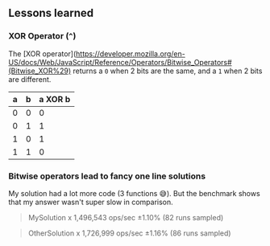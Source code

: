 ## Lessons learned

### XOR Operator (`^`)
The [XOR operator](https://developer.mozilla.org/en-US/docs/Web/JavaScript/Reference/Operators/Bitwise_Operators#(Bitwise_XOR%29) returns a `0` when 2 bits are the same, and a `1` when 2 bits are different.

| a | b | a XOR b|
| - | - | ------ |
| 0 | 0 | 0 |
| 0 | 1 | 1 |
| 1 | 0 | 1 |
| 1 | 1 | 0 |

### Bitwise operators lead to fancy one line solutions
My solution had a lot more code (3 functions 😅). But the benchmark shows that my answer wasn't super slow in comparison.

> MySolution x 1,496,543 ops/sec ±1.10% (82 runs sampled)

> OtherSolution x 1,726,999 ops/sec ±1.16% (86 runs sampled)

